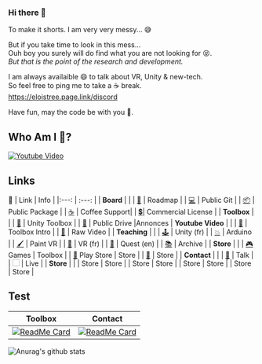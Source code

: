 ### Hi there 👋

To make it shorts. I am very very messy...  😅  
 
But if you take time to look in this mess...    
Ouh boy you surely will do find what you are not looking for 😝.  
_But that is the point of the research and development._


I am always availaible 😄 to talk about VR, Unity & new-tech.    
So feel free to ping me to take a ☕ break.    
https://eloistree.page.link/discord  

Have fun, may the code be with you 🍻.

## Who Am I  🤔?
[![Youtube Video](http://img.youtube.com/vi/SElpOHKeGSg/maxresdefault.jpg)](https://www.youtube.com/watch?v=SElpOHKeGSg)

## Links
📝
| Link | Info |
|:---: | :---: |
| **Board** |  |
| [📝]( https://eloistree.page.link/board) | Roadmap |
| [💻]( https://eloistree.page.link/publicgit) | Public Git |
| [📦]( https://eloistree.page.link/publicpackage) | Public Package |
| [☕](https://eloistree.page.link/donation) | Coffee Support|
| [💲](https://eloistree.page.link/license)| Commercial License |
| **Toolbox** |  |
| [🧰]( https://eloistree.page.link/toolbox) | Unity Toolbox |
| [📁](https://eloistree.page.link/publicstorage) | Public Drive |Annonces
| **Youtube Video** |  |
| [🔨](https://www.youtube.com/channel/UCNF9z7L6bfkodhNWvnY5lsg)  | Toolbox Intro |
| [🧪](https://eloistree.page.link/video) | Raw Video |
| **Teaching** |  |
| [🕹️](https://eloistree.page.link/unity) |  Unity (fr) |
| [💥](https://github.com/EloiStree/HelloRemoteFirework/wiki) | Arduino |
| [🖌️](https://eloistree.page.link/paintingjam)  | Paint VR |
| [🥽](https://eloistree.page.link/vr)  | VR (fr) |
| [🥽](http://eloistree.page.link/quest)  | Quest (en) |
| [📚](https://eloistree.page.link/teaching)  | Archive |
| **Store** |  |
| [🎮](https://eloistree.page.link/game) Games | Toolbox |
| [📱](https://eloistree.page.link/playstore) Play Store  | Store |
| [🥽](https://eloistree.page.link/sidequest) | Store |
| **Contact** |  |
| [💬](https://eloistree.page.link/discord) | Talk |
| [<img href="images/twitch.png" width="14px" height="14px"/>](https://eloistree.page.link/stream) | Live |
| **Store** |  |
| Store | Store |
| Store | Store |
| Store | Store |
| Store | Store |




Test
-------------------
|Toolbox | Contact |
|:---: | :---: |
|[![ReadMe Card](https://github-readme-stats.vercel.app/api/pin/?username=eloistree&repo=HelloVirtualReality)](https://github.com/EloiStree/HelloVirtualReality) | [![ReadMe Card](https://github-readme-stats.vercel.app/api/pin/?username=eloistree&repo=HelloVirtualReality)](https://github.com/EloiStree/HelloVirtualReality) |
![Anurag's github stats](https://github-readme-stats.vercel.app/api?username=eloistree&show_icons=true&theme=radical)



